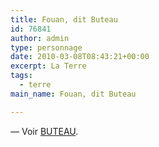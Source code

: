 ```yaml
---
title: Fouan, dit Buteau
id: 76841
author: admin
type: personnage
date: 2010-03-08T08:43:21+00:00
excerpt: La Terre
tags:
  - terre
main_name: Fouan, dit Buteau

---
```

— Voir [BUTEAU][1].

 [1]: http://